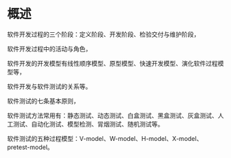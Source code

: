 # 概述

软件开发过程的三个阶段：定义阶段、开发阶段、检验交付与维护阶段，

软件开发过程中的活动与角色，

软件开发的开发模型有线性顺序模型、原型模型、快速开发模型、演化软件过程模型等，

软件开发与软件测试的关系等。

软件测试的七条基本原则，

软件测试方法常用有：静态测试、动态测试、白盒测试、黑盒测试、灰盒测试、人工测试、自动化测试、模型检测、冐烟测试、随机测试等。

软件测试的五种过程模型：V-model、W-model、H-model、X-model、 pretest-model。